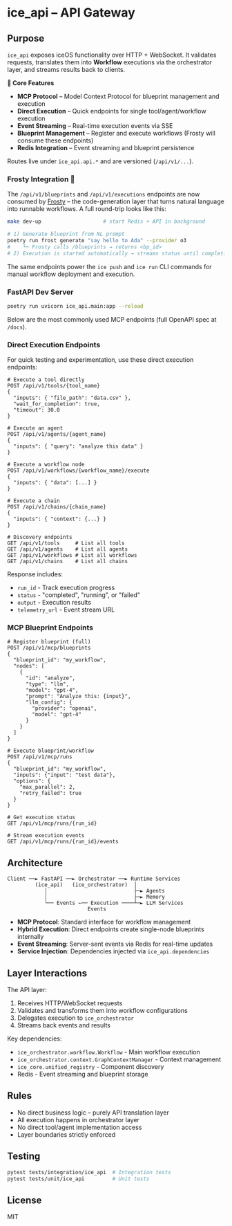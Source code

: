 # ice_api – API Gateway

## Purpose
`ice_api` exposes iceOS functionality over HTTP + WebSocket. It validates requests, translates them into **Workflow** executions via the orchestrator layer, and streams results back to clients.

**🎯 Core Features**
* **MCP Protocol** – Model Context Protocol for blueprint management and execution
* **Direct Execution** – Quick endpoints for single tool/agent/workflow execution
* **Event Streaming** – Real-time execution events via SSE
* **Blueprint Management** – Register and execute workflows (Frosty will consume these endpoints)
* **Redis Integration** – Event streaming and blueprint persistence

Routes live under `ice_api.api.*` and are versioned (`/api/v1/...`).

### Frosty Integration 🧊
The `/api/v1/blueprints` and `/api/v1/executions` endpoints are now consumed by
[Frosty](../frosty/README.md) – the code-generation layer that turns natural
language into runnable workflows. A full round-trip looks like this:

```bash
make dev-up                    # start Redis + API in background

# 1) Generate blueprint from NL prompt
poetry run frost generate "say hello to Ada" --provider o3
#    └─ Frosty calls /blueprints → returns <bp_id>
# 2) Execution is started automatically → streams status until completion
```

The same endpoints power the `ice push` and `ice run` CLI commands for manual
workflow deployment and execution.

### FastAPI Dev Server
```bash
poetry run uvicorn ice_api.main:app --reload
```

Below are the most commonly used MCP endpoints (full OpenAPI spec at `/docs`).

### Direct Execution Endpoints
For quick testing and experimentation, use these direct execution endpoints:

```http
# Execute a tool directly
POST /api/v1/tools/{tool_name}
{
  "inputs": { "file_path": "data.csv" },
  "wait_for_completion": true,
  "timeout": 30.0
}

# Execute an agent  
POST /api/v1/agents/{agent_name}
{
  "inputs": { "query": "analyze this data" }
}

# Execute a workflow node
POST /api/v1/workflows/{workflow_name}/execute
{
  "inputs": { "data": [...] }
}

# Execute a chain
POST /api/v1/chains/{chain_name}
{
  "inputs": { "context": {...} }
}

# Discovery endpoints
GET /api/v1/tools     # List all tools
GET /api/v1/agents    # List all agents
GET /api/v1/workflows # List all workflows  
GET /api/v1/chains    # List all chains
```

Response includes:
- `run_id` - Track execution progress
- `status` - "completed", "running", or "failed"
- `output` - Execution results
- `telemetry_url` - Event stream URL

### MCP Blueprint Endpoints
```http
# Register blueprint (full)
POST /api/v1/mcp/blueprints
{
  "blueprint_id": "my_workflow",
  "nodes": [
    {
      "id": "analyze",
      "type": "llm",
      "model": "gpt-4",
      "prompt": "Analyze this: {input}",
      "llm_config": {
        "provider": "openai",
        "model": "gpt-4"
      }
    }
  ]
}

# Execute blueprint/workflow
POST /api/v1/mcp/runs
{
  "blueprint_id": "my_workflow",
  "inputs": {"input": "test data"},
  "options": {
    "max_parallel": 2,
    "retry_failed": true
  }
}

# Get execution status
GET /api/v1/mcp/runs/{run_id}

# Stream execution events
GET /api/v1/mcp/runs/{run_id}/events
```

## Architecture
```
Client ──► FastAPI ──► Orchestrator ──► Runtime Services
         (ice_api)   (ice_orchestrator)  │
            │                            ├─► Agents
            │                            ├─► Memory
            └── Events ←── Execution ────┴─► LLM Services
                          Events
```

* **MCP Protocol**: Standard interface for workflow management
* **Hybrid Execution**: Direct endpoints create single-node blueprints internally
* **Event Streaming**: Server-sent events via Redis for real-time updates
* **Service Injection**: Dependencies injected via `ice_api.dependencies`

## Layer Interactions

The API layer:
1. Receives HTTP/WebSocket requests
2. Validates and transforms them into workflow configurations
3. Delegates execution to `ice_orchestrator`
4. Streams back events and results

Key dependencies:
- `ice_orchestrator.workflow.Workflow` - Main workflow execution
- `ice_orchestrator.context.GraphContextManager` - Context management
- `ice_core.unified_registry` - Component discovery
- Redis - Event streaming and blueprint storage

## Rules
* No direct business logic – purely API translation layer
* All execution happens in orchestrator layer
* No direct tool/agent implementation access
* Layer boundaries strictly enforced

## Testing
```bash
pytest tests/integration/ice_api  # Integration tests
pytest tests/unit/ice_api         # Unit tests
```

## License
MIT 